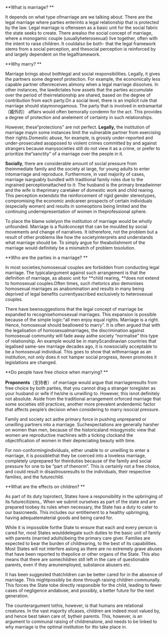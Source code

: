 **What is marriage? **

It depends on what type ofmarriage are we talking about. There are the legal marriage where parties enterinto a legal relationship that is protected by the law. Legal marriage is oftenseen as a basic unit for the social fabric the state seeks to create. There arealso the social concept of marriage, where a monogamic couple (usuallyheterosexual) live together, often with the intent to raise children. It couldalso be both- that the legal framework stems from a social perception, and thesocial perception is reinforced by and largely dependent on the legalframework.

 

**Why marry? **

Marriage brings about bothlegal and social responsibilities. Legally, it gives the partners some degreeof protection. For example, the economically less capable partner oftenreceives alimony when a legal marriage dissolves. In other instances, the lawdictates how assets that the parties accumulate over the period of theirrelationship are shared, based on the degree of contribution from each party.On a social level, there is an implicit rule that marriage should staymonogamous. The party that is involved in extramarital（婚外的） affairs would often bemorally condemn for the act. This provides a degree of protection and anelement of certainty in such relationships.

 

However, these“protections” are not perfect. **Legally,** the institution of marriage mayin some instances limit the vulnerable partner from exercising their rights.Domestic abuse, for example, is grossly under-reported and under-prosecuted asopposed to violent crimes committed by and against strangers because manysocieties still do not view it as a crime, or prefer to prioritize the“sanctity” of a marriage over the people in it.

 

**Socially**, there are considerable amount of social pressure from theimmediate family and the society at large, for young adults to enter intomarriage and reproduce. Furthermore, in vast majority of cases, marriage isarguably bundled with traditional family roles due to the ingrained perceptionattached to it: The husband is the primary breadwinner and the wife is theprimary caretaker of domestic work and child rearing. This perception extendsto the reinforcement of rigid gender stereotypes, compromising the economic andcareer prospects of certain individuals (especially women) and results in someoptions being limited and the continuing underrepresentation of women in theprofessional sphere.  

 

To place the blame solelyon the institution of marriage would be wholly unfounded. Marriage is a fluidconcept that can be moulded by social movements and change of narratives. It istherefore, not the problem but a result of other problems like how the societyinterprets and understands what marriage should be. To simply argue for theabolishment of the marriage would definitely be a mismatch of problem tosolution. 

 

**Who are the parties in a marriage? **

In most societies,homosexual couples are forbidden from conducting legal marriage. The typicalargument against such arrangement is that the definition of marriage, as abasic unit for **child rearing, **does not extend to homosexual couples.Often times, such rhetorics also demonises homosexual marriages as anabomination and results in many being deprived of legal benefits currentlyascribed exclusively to heterosexual couples.

 

There have beensuggestions that the legal concept of marriage be expanded to recognisehomosexual marriages. This expansion is possible because of the simple logic:“all men enjoy equal rights. Marriage is a right. Hence, homosexual should beallowed to marry”. It is often argued that with the legalisation of homosexualmarriages, the discrimination against homosexual community will fade away asthe society “normalise” this type of relationship. An example would be in manyScandinavian countries that legalised same-sex marriage decades ago, it is nowsocially acceptable to be a homosexual individual. This goes to show that withmarriage as an institution, not only does it not hamper social progress, iteven promotes it legislations are changed. 

 

**Do people have free choice when marrying? **



**Proponents**（支持者） of marriage would argue that marriageresults from free choice by both parties, that you cannot drag a stranger toregister as your husband or wife if he/she is unwilling to. However, this isnot definitely not absolute. Aside from the traditional arrangement  orforced marriage that some societies still practices, another more prevalent andendemic factor that affects people’s decision when considering to marry issocial pressure. 

 

Family and society act asthe primary force in pushing unprepared or unwilling partners into a marriage. Suchexpectations are generally harsher on women than men, because of the historicaland misogynistic view that women are reproductive machines with a ticking clockand the objectification of women in their depreciating beauty with time.

 

For non-conformingindividuals, either unable to or unwilling to enter a marriage, it is possiblethat they be coerced into a loveless marriage, completely unprepared for theirduties because of the family and social pressure for one to be “part of thenorm”. This is certainly not a free choice, and could result in disastrousresults to the individuals, their respective families, and the futurechild. 

 

**What are the effects on children?  **



As part of its duty toprotect, States have a responsibility in the upbringing of its futurecitizens,. When we submit ourselves as part of the state and are prepared toobey its rules when necessary, the State has a duty to cater to our basicneeds. This includes our entitlement to a healthy upbringing, having adequatematerial goods and being cared for.

 

While it is impossible forthe State to ensure that each and every person is cared for, most States woulddelegate such duties to the basic unit of family with parents (married adults)being the primary care giver. Families are expected to bear the burden of childrearing, to the best of its capabilities. Most States will not interfere aslong as there are no extremely grave abuses that have been reported to thepolice or other organs of the State.  This also means that there are somechildren still left in the care of questionable parents,  even if they areunemployed, substance abusers etc.

 

It has been suggested thatchildren can be better cared for in the absence of marriage. This mightpossibly be done through raising children communally. This forces the State tobe directly responsible for the child, leading to fewer cases of negligence andabuse, and possibly, a better future for the next generation.

 

The counterargument tothis, however, is that humans are relational creatures. In the vast majority ofcases, children are indeed most valued by, and hence best taken care of, bytheir parents. This, however, is an argument to communal raising of childrenalone, and needs to be linked to why marriage is the optimal institution for itto take place in. 
